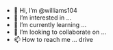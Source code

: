 - 👋 Hi, I’m @williams104
- 👀 I’m interested in ...
- 🌱 I’m currently learning ...
- 💞️ I’m looking to collaborate on ...
- 📫 How to reach me ... drive
<!---
williams104/williams104 is a ✨ special ✨ repository because its `README.md` (this file) appears on your GitHub profile.
You can click the Preview link to take a look at your changes.
--->
